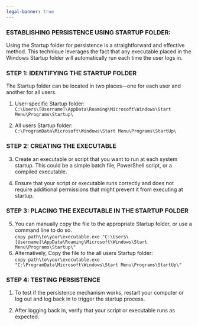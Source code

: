 ```yaml
---
legal-banner: true
---
```


### **ESTABLISHING PERSISTENCE USING STARTUP FOLDER:**

Using the Startup folder for persistence is a straightforward and effective method. This technique leverages the fact that any executable placed in the Windows Startup folder will automatically run each time the user logs in.

### **STEP 1: IDENTIFYING THE STARTUP FOLDER**

The Startup folder can be located in two places—one for each user and another for all users.

1.  User-specific Startup folder:  
    `C:\Users\[Username]\AppData\Roaming\Microsoft\Windows\Start Menu\Programs\Startup\`
    
2.  All users Startup folder:  
    `C:\ProgramData\Microsoft\Windows\Start Menu\Programs\StartUp\`
    

### **STEP 2: CREATING THE EXECUTABLE**

3.  Create an executable or script that you want to run at each system startup. This could be a simple batch file, PowerShell script, or a compiled executable.
    
4.  Ensure that your script or executable runs correctly and does not require additional permissions that might prevent it from executing at startup.
    

### **STEP 3: PLACING THE EXECUTABLE IN THE STARTUP FOLDER**

5.  You can manually copy the file to the appropriate Startup folder, or use a command line to do so.  
    `copy path\to\your\executable.exe "C:\Users\[Username]\AppData\Roaming\Microsoft\Windows\Start Menu\Programs\Startup\"`
6.  Alternatively, Copy the file to the all users Startup folder:  
    `copy path\to\your\executable.exe "C:\ProgramData\Microsoft\Windows\Start Menu\Programs\StartUp\"`

### **STEP 4: TESTING PERSISTENCE**

1.  To test if the persistence mechanism works, restart your computer or log out and log back in to trigger the startup process.
    
2.  After logging back in, verify that your script or executable runs as expected.